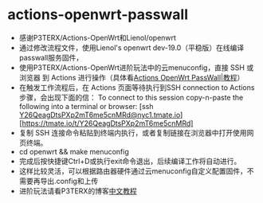# actions-openwrt-passwall

- 感谢P3TERX/Actions-OpenWrt和Lienol/openwrt
- 通过修改流程文件，使用Lienol's openwrt dev-19.0（平稳版）在线编译passwall服务固件，
- 使用P3TERX/Actions-OpenWrt进阶玩法中的云menuconfig，直接 SSH 或 浏览器 到 Actions 进行操作（具体看[Actions OpenWrt PassWall|教程](https://mtom.ml/798.html)）
- 在触发工作流程后，在 Actions 页面等待执行到SSH connection to Actions步骤，会出现下面的信：
  To connect to this session copy-n-paste the following into a terminal or browser:
  [ssh Y26QeagDtsPXp2mT6me5cnMRd@nyc1.tmate.io]
  [https://tmate.io/t/Y26QeagDtsPXp2mT6me5cnMRd]
- 复制 SSH 连接命令粘贴到终端内执行，或者复制链接在浏览器中打开使用网页终端。
- cd openwrt && make menuconfig
- 完成后按快捷键Ctrl+D或执行exit命令退出，后续编译工作将自动进行。
- 这样比较灵活，可以根据路由器硬件通过云menuconfig自定义配置固件，不需要再导出.config和上传
- 进阶玩法请看P3TERX的博客[中文教程](https://p3terx.com/archives/build-openwrt-with-github-actions.html)
